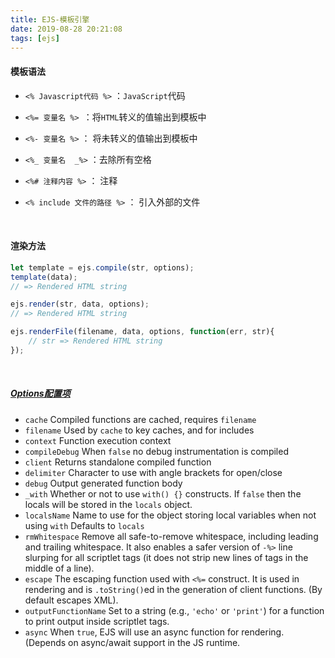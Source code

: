 ```yaml
---
title: EJS-模板引擎
date: 2019-08-28 20:21:08
tags: [ejs]
---
```


#### 模板语法

- `<% Javascript代码 %>` ：`JavaScript`代码

- `<%= 变量名 %> `：将`HTML`转义的值输出到模板中
- `<%- 变量名 %>` ： 将未转义的值输出到模板中
- `<%_ 变量名  _%>` ：去除所有空格
- `<%# 注释内容 %>` ： 注释
- `<% include 文件的路径 %>` ： 引入外部的文件

<!--more-->

<br/>



#### 渲染方法

```js
let template = ejs.compile(str, options);
template(data);
// => Rendered HTML string

ejs.render(str, data, options);
// => Rendered HTML string

ejs.renderFile(filename, data, options, function(err, str){
    // str => Rendered HTML string
});
```

<br/>



##### [Options配置项](https://ejs.co/#install)

- `cache` Compiled functions are cached, requires `filename`
- `filename` Used by `cache` to key caches, and for includes
- `context` Function execution context
- `compileDebug` When `false` no debug instrumentation is compiled
- `client` Returns standalone compiled function
- `delimiter` Character to use with angle brackets for open/close
- `debug` Output generated function body
- `_with` Whether or not to use `with() {}` constructs. If `false` then the locals will be stored in the `locals` object.
- `localsName` Name to use for the object storing local variables when not using `with` Defaults to `locals`
- `rmWhitespace` Remove all safe-to-remove whitespace, including leading and trailing whitespace. It also enables a safer version of `-%>` line slurping for all scriptlet tags (it does not strip new lines of tags in the middle of a line).
- `escape` The escaping function used with `<%=` construct. It is used in rendering and is `.toString()`ed in the generation of client functions. (By default escapes XML).
- `outputFunctionName` Set to a string (e.g., `'echo'` or `'print'`) for a function to print output inside scriptlet tags.
- `async` When `true`, EJS will use an async function for rendering. (Depends on async/await support in the JS runtime.

<br/>

